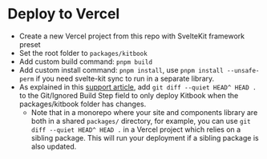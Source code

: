 # Deploy to Vercel

- Create a new Vercel project from this repo with SvelteKit framework preset
- Set the root folder to `packages/kitbook`
- Add custom build command: `pnpm build`
- Add custom install command: `pnpm install`, use `pnpm install --unsafe-perm` if you need svelte-kit sync to run in a separate library.
- As explained in this [support article](https://vercel.com/support/articles/how-do-i-use-the-ignored-build-step-field-on-vercel), add `git diff --quiet HEAD^ HEAD .` to the Git/Ignored Build Step field to only deploy Kitbook when the packages/kitbook folder has changes.
  - Note that in a monorepo where your site and components library are both in a shared `packages/` directory, for example, you can use `git diff --quiet HEAD^ HEAD .` in a Vercel project which relies on a sibling package. This will run your deployment if a sibling package is also updated. 
